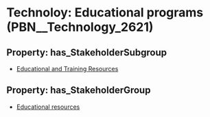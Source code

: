 # Technoloy: __Educational programs__ (PBN__Technology_2621)

## Property: has_StakeholderSubgroup

* [Educational and Training Resources](PBN__TechSubgroup_39)

## Property: has_StakeholderGroup

* [Educational resources](PBN__TechGroup_11)

